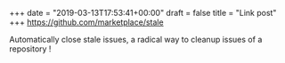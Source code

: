 +++
date = "2019-03-13T17:53:41+00:00"
draft = false
title = "Link post"
+++
https://github.com/marketplace/stale

Automatically close stale issues, a radical way to cleanup issues of a repository !
